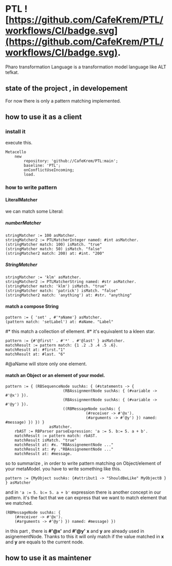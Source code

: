 # PTL  ![https://github.com/CafeKrem/PTL/workflows/CI/badge.svg](https://github.com/CafeKrem/PTL/workflows/CI/badge.svg).
 Pharo transformation Language is a transformation model language like ALT tefkat.

## state of the project , in developement

For now there is only a pattern matching implemented.

## how to use it as a client 



### install it

execute this.
```smalltalk
Metacello
	new
		repository: 'github://CafeKrem/PTL:main';
		baseline: 'PTL';
		onConflictUseIncoming;
		load.
```

### how to write pattern

#### LiteralMatcher 
we can match some Literal: 

##### numberMatcher  

```smalltalk 
stringMatcher := 100 asMatcher. 
stringMatcher2 := PTLMatcherInteger named: #int asMatcher. 
(stringMatcher match: 100) isMatch. "true"
(stringMatcher match: 50) isMatch. "false"
(stringMatcher2 match: 200) at: #int. "200"
```

##### StringMatcher

```smalltalk 
stringMatcher := 'klm' asMatcher. 
stringMatcher2 := PTLMatcherString named: #str asMatcher. 
(stringMatcher match: 'klm') isMatch. "true"
(stringMatcher match: 'patrick') isMatch. "false"
(stringMatcher2 match: 'anything') at: #str. "anything"
```

#### match a compose String

```smalltalk
pattern := { 'set' , #'*aName'} asMatcher.
(pattern match: 'setLabel') at: #aName. "Label"
```
#* this match a collection of ellement.
#* it's equivalent to a kleen star.

```smalltalk
pattern := {#'@first' . #'*' . #'@last' } asMatcher.
matchResult := pattern match: {1 .2 .3 .4 .5 .6}.
matchResult at: #first."1"
matchResult at: #last. "6"
```
#@aName will store only one element.


#### match an Object or an element of your model. 

```smalltalk
pattern := { (RBSequenceNode suchAs: { (#statements -> { 
			             (RBAssignmentNode suchAs: { (#variable -> #'@x') }).
			             (RBAssignmentNode suchAs: { (#variable -> #'@y') }).
			             ((RBMessageNode suchAs: { 
					               (#receiver -> #'@x').
					               (#arguments -> #'@y') }) named: #message) }) }) }
		           asMatcher.
	rbAST := RBParser parseExpression: 'a := 5. b:= 5. a + b'.
	matchResult := pattern match: rbAST.
	matchResult isMatch. "true"
	matchResult at: #x. "RBAssignementNode ..."
	matchResult at: #y ."RBAssignementNode ..."
	matchResult at: #message.
```
so to summarize , in order to write pattern matching on Object/element of your metaModel. 
you have to write something like this. 

```smalltalk
pattern := {MyObject suchAs: {#attribut1 -> "ShouldBeLike" MyObjectB } } asMatcher
```

and in `'a := 5. b:= 5. a + b'` expression there is another concept in our pattern. 
it's the fact that we can express that we want to match element that we matched. 

```smalltalk
(RBMessageNode suchAs: { 
	(#receiver -> #'@x').
	(#arguments -> #'@y') }) named: #message) })
```

in this part , there is **#'@x'** and **#'@y'** **x** and **y**  are already used in asignementNode.
Thanks to this it will only match if the value matched in **x** and **y** are equals to the current node. 




## how to use it as maintener




